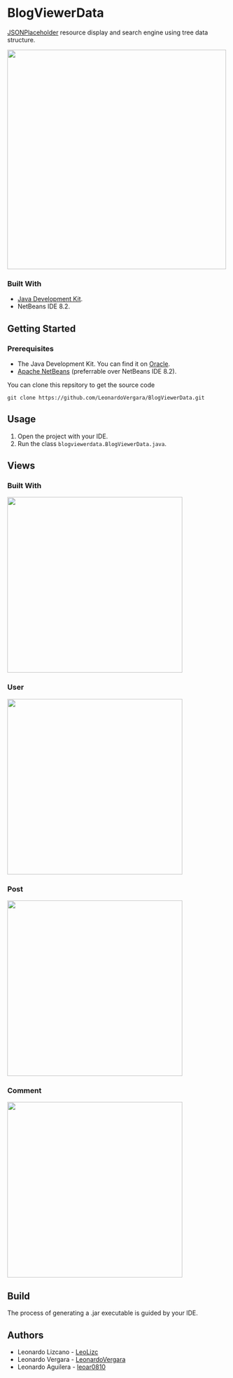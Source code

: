 # BlogViewerData
[JSONPlaceholder](https://jsonplaceholder.typicode.com) resource display and search engine using tree data structure.

<img src="https://raw.githubusercontent.com/LeonardoVergara/BlogViewerData/main/.github/images/menu.png" height="500">

### Built With

 - [Java Development Kit](https://www.oracle.com/java/technologies/downloads/).
 - NetBeans IDE 8.2.

## Getting Started
### Prerequisites

 - The Java Development Kit. You can find it on [Oracle](https://www.oracle.com/java/technologies/downloads/).
 - [Apache NetBeans](https://netbeans.apache.org) (preferrable over NetBeans IDE 8.2).

You can clone this repsitory to get the source code

    git clone https://github.com/LeonardoVergara/BlogViewerData.git

## Usage

 1. Open the project with your IDE.
 2. Run the class `blogviewerdata.BlogViewerData.java`.
 
## Views

### Built With

<img src="https://raw.githubusercontent.com/LeonardoVergara/BlogViewerData/main/.github/images/posts.png" height="400">

### User

<img src="https://raw.githubusercontent.com/LeonardoVergara/BlogViewerData/main/.github/images/user.png" height="400">

### Post

<img src="https://raw.githubusercontent.com/LeonardoVergara/BlogViewerData/main/.github/images/post.png" height="400">

### Comment

<img src="https://raw.githubusercontent.com/LeonardoVergara/BlogViewerData/main/.github/images/comment.png" height="400">

## Build

The process of generating a .jar executable is guided by your IDE.

## Authors

 - Leonardo Lizcano - [LeoLizc](https://github.com/LeoLizc)
 - Leonardo Vergara - [LeonardoVergara](https://github.com/LeonardoVergara)
 - Leonardo Aguilera - [leoar0810](https://github.com/leoar0810)
